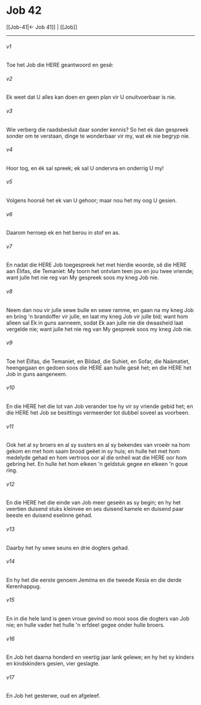 # Job 42

[[Job-41|← Job 41]] | [[Job]]
***

###### v1
Toe het Job die HERE geantwoord en gesê: 
###### v2
Ek weet dat U alles kan doen en geen plan vir U onuitvoerbaar is nie. 
###### v3
Wie verberg die raadsbesluit daar sonder kennis? So het ek dan gespreek sonder om te verstaan, dinge te wonderbaar vir my, wat ek nie begryp nie. 
###### v4
Hoor tog, en ék sal spreek; ek sal U ondervra en onderrig U my! 
###### v5
Volgens hoorsê het ek van U gehoor; maar nou het my oog U gesien. 
###### v6
Daarom herroep ek en het berou in stof en as. 
###### v7
En nadat die HERE Job toegespreek het met hierdie woorde, sê die HERE aan Élifas, die Temaniet: My toorn het ontvlam teen jou en jou twee vriende; want julle het nie reg van My gespreek soos my kneg Job nie. 
###### v8
Neem dan nou vir julle sewe bulle en sewe ramme, en gaan na my kneg Job en bring 'n brandoffer vir julle, en laat my kneg Job vir julle bid; want hom alleen sal Ek in guns aanneem, sodat Ek aan julle nie die dwaasheid laat vergelde nie; want julle het nie reg van My gespreek soos my kneg Job nie. 
###### v9
Toe het Élifas, die Temaniet, en Bildad, die Suhiet, en Sofar, die Naämatiet, heengegaan en gedoen soos die HERE aan hulle gesê het; en die HERE het Job in guns aangeneem. 
###### v10
En die HERE het die lot van Job verander toe hy vir sy vriende gebid het; en die HERE het Job se besittings vermeerder tot dubbel soveel as voorheen. 
###### v11
Ook het al sy broers en al sy susters en al sy bekendes van vroeër na hom gekom en met hom saam brood geëet in sy huis; en hulle het met hom medelyde gehad en hom vertroos oor al die onheil wat die HERE oor hom gebring het. En hulle het hom elkeen 'n geldstuk gegee en elkeen 'n goue ring. 
###### v12
En die HERE het die einde van Job meer geseën as sy begin; en hy het veertien duisend stuks kleinvee en ses duisend kamele en duisend paar beeste en duisend eselinne gehad. 
###### v13
Daarby het hy sewe seuns en drie dogters gehad. 
###### v14
En hy het die eerste genoem Jemíma en die tweede Kesía en die derde Kerenhappug. 
###### v15
En in die hele land is geen vroue gevind so mooi soos die dogters van Job nie; en hulle vader het hulle 'n erfdeel gegee onder hulle broers. 
###### v16
En Job het daarna honderd en veertig jaar lank gelewe; en hy het sy kinders en kindskinders gesien, vier geslagte. 
###### v17
En Job het gesterwe, oud en afgeleef. 

